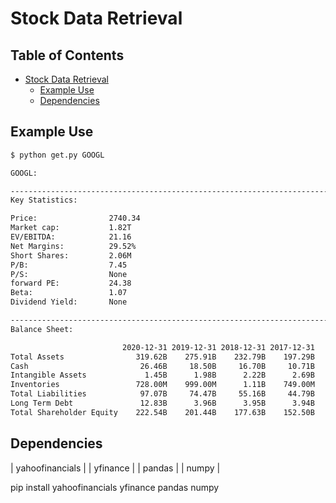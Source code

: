 <!-- markdown-toc start - Don't edit this section. Run M-x markdown-toc-refresh-toc -->
# Stock Data Retrieval

## Table of Contents

- [Stock Data Retrieval](#stock-data-retrieval)
    - [Example Use](#example-use)
    - [Dependencies](#dependencies)

<!-- markdown-toc end -->

## Example Use

```bash
$ python get.py GOOGL

GOOGL:

--------------------------------------------------------------------------------
Key Statistics:

Price:                2740.34
Market cap:           1.82T
EV/EBITDA:            21.16
Net Margins:          29.52%
Short Shares:         2.06M
P/B:                  7.45
P/S:                  None
forward PE:           24.38
Beta:                 1.07
Dividend Yield:       None

--------------------------------------------------------------------------------
Balance Sheet:

                         2020-12-31 2019-12-31 2018-12-31 2017-12-31
Total Assets                319.62B    275.91B    232.79B    197.29B
Cash                         26.46B     18.50B     16.70B     10.71B
Intangible Assets             1.45B      1.98B      2.22B      2.69B
Inventories                 728.00M    999.00M      1.11B    749.00M
Total Liabilities            97.07B     74.47B     55.16B     44.79B
Long Term Debt               12.83B      3.96B      3.95B      3.94B
Total Shareholder Equity    222.54B    201.44B    177.63B    152.50B
```

## Dependencies

| yahoofinancials |
| yfinance        |
| pandas          |
| numpy           |

pip install yahoofinancials yfinance pandas numpy
